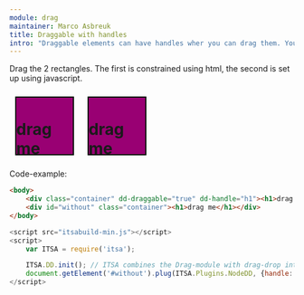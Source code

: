 ```yaml
---
module: drag
maintainer: Marco Asbreuk
title: Draggable with handles
intro: "Draggable elements can have handles wher you can drag them. You set this up using the attribute <b>dd-handle==\"css-selector\"</b>, or using javascript by using <b>node.plugin(ITSA.Plugins.NodeDD, {handle: 'css-selector'})</b>. The plugin does nothing more than add the right attribute to the draggable Element, and it just works.</b>"
---
```


<style type="text/css">
    .container {
        margin: 10px;
        height: 100px;
        width: 100px;
        background-color: #990073;
        border: 2px solid #000;
        cursor: default;
        display: inline-block;
        *display: inline;
        *zoom: 1;
    }
    .body-content.module .container h1 {
        font-size: 1em;
        background-color: #000;
        color: #FFF;
        padding: 0.2em;
        margin: 0;
        text-align: center;
    }
    .body-content.module p.spaced {
        margin-top: 10em;
    }
</style>

Drag the 2 rectangles. The first is constrained using html, the second is set up using javascript.

<div class="container" dd-draggable="true" dd-handle="h1"><h1>drag me</h1></div>
<div id="without" class="container"><h1>drag me</h1></div>

<p class="spaced">Code-example:</p>

```html
<body>
    <div class="container" dd-draggable="true" dd-handle="h1"><h1>drag me</h1></div>
    <div id="without" class="container"><h1>drag me</h1></div>
</body>
```

```js
<script src="itsabuild-min.js"></script>
<script>
    var ITSA = require('itsa');

    ITSA.DD.init(); // ITSA combines the Drag-module with drag-drop into ITSA.DD
    document.getElement('#without').plug(ITSA.Plugins.NodeDD, {handle: 'h1'});
</script>
```

<script src="../../dist/itsabuild-min.js"></script>
<script>
    var ITSA = require('itsa');

    ITSA.DD.init(); // ITSA combines the Drag-module with drag-drop into ITSA.DD
    document.getElement('#without').plug(ITSA.Plugins.NodeDD, {handle: 'h1'});
</script>
